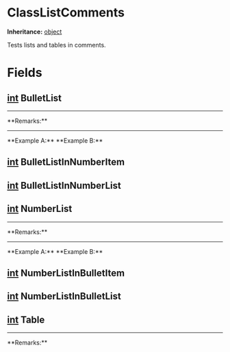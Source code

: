 # ClassListComments

**Inheritance:** [object](https://docs.microsoft.com/en-us/dotnet/api/system.object)  
  
Tests lists and tables in comments.  
  

# Fields

## [int](https://docs.microsoft.com/en-us/dotnet/api/system.int32) BulletList

  
<hr/>  
**Remarks:**  
  
<hr/>  
**Example A:**  
**Example B:**  
  

## [int](https://docs.microsoft.com/en-us/dotnet/api/system.int32) BulletListInNumberItem

  

## [int](https://docs.microsoft.com/en-us/dotnet/api/system.int32) BulletListInNumberList

  

## [int](https://docs.microsoft.com/en-us/dotnet/api/system.int32) NumberList

  
<hr/>  
**Remarks:**  
  
<hr/>  
**Example A:**  
**Example B:**  
  

## [int](https://docs.microsoft.com/en-us/dotnet/api/system.int32) NumberListInBulletItem

  

## [int](https://docs.microsoft.com/en-us/dotnet/api/system.int32) NumberListInBulletList

  

## [int](https://docs.microsoft.com/en-us/dotnet/api/system.int32) Table

  
<hr/>  
**Remarks:**  
  

